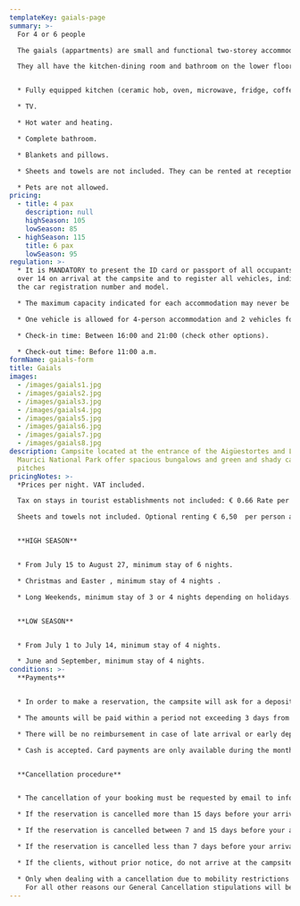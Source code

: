 ```yaml
---
templateKey: gaials-page
summary: >-
  For 4 or 6 people

  The gaials (appartments) are small and functional two-storey accommodations located in the upper part of the main building (attached to it) of the campsite . They are not at street level, but have a furnished terrace which is to be shared with other appartments and each appartment has its own table and chairs.

  They all have the kitchen-dining room and bathroom on the lower floor and the layout of the rooms varies according to the appartment. The rooms are attic rooms; the four person appartments have two rooms and the six person ones have three.


  * Fully equipped kitchen (ceramic hob, oven, microwave, fridge, coffee-maker, kitchenware, crockery...). Cuina equipada (placa vitroceràmica, forn, microones, nevera, cafetera, parament, vaixella...)

  * TV.

  * Hot water and heating.

  * Complete bathroom.

  * Blankets and pillows.              

  * Sheets and towels are not included. They can be rented at reception.

  * Pets are not allowed.
pricing:
  - title: 4 pax
    description: null
    highSeason: 105
    lowSeason: 85
  - highSeason: 115
    title: 6 pax
    lowSeason: 95
regulation: >-
  * It is MANDATORY to present the ID card or passport of all occupants aged
  over 14 on arrival at the campsite and to register all vehicles, indicating
  the car registration number and model.

  * The maximum capacity indicated for each accommodation may never be exceeded without authorisation.

  * One vehicle is allowed for 4-person accommodation and 2 vehicles for 6-person accommodation which are included in the price. Any additional vehicle must be registered and paid for in accordance with the current rates.

  * Check-in time: Between 16:00 and 21:00 (check other options).

  * Check-out time: Before 11:00 a.m.
formName: gaials-form
title: Gaials
images:
  - /images/gaials1.jpg
  - /images/gaials2.jpg
  - /images/gaials3.jpg
  - /images/gaials4.jpg
  - /images/gaials5.jpg
  - /images/gaials6.jpg
  - /images/gaials7.jpg
  - /images/gaials8.jpg
description: Campsite located at the entrance of the Aigüestortes and Lake Sant
  Maurici National Park offer spacious bungalows and green and shady camping
  pitches
pricingNotes: >-
  *Prices per night. VAT included.

  Tax on stays in tourist establishments not included: € 0.66 Rate per day per person aged over 16, with a maximum of 7 days.*

  Sheets and towels not included. Optional renting € 6,50  per person and stay.


  **HIGH SEASON**


  * From July 15 to August 27, minimum stay of 6 nights.

  * Christmas and Easter , minimum stay of 4 nights .

  * Long Weekends, minimum stay of 3 or 4 nights depending on holidays.


  **LOW SEASON** 


  * From July 1 to July 14, minimum stay of 4 nights.

  * June and September, minimum stay of 4 nights.
conditions: >-
  **Payments** 


  * In order to make a reservation, the campsite will ask for a deposit which, depending on the season, can be up to 40% of the total sum of the stay.

  * The amounts will be paid within a period not exceeding 3 days from the date of the request and will be made by transfer to the account that will be communicated at the time of formalising the reservation. The remaining amount will be settled on arrival at the campsite.

  * There will be no reimbursement in case of late arrival or early departure.

  * Cash is accepted. Card payments are only available during the months of July and August. It is also possible to make a bank transfer.


  **Cancellation procedure**


  * The cancellation of your booking must be requested by email to info@campinglamola.com

  * If the reservation is cancelled more than 15 days before your arrival, 90% of the deposit is refunded.

  * If the reservation is cancelled between 7 and 15 days before your arrival, 50% of the deposit is refunded.

  * If the reservation is cancelled less than 7 days before your arrival, no refund will be made.

  * If the clients, without prior notice, do not arrive at the campsite before 21.00 h on the day of arrival, the booking will be considered cancelled.

  * Only when dealing with a cancellation due to mobility restrictions imposed by the Government with regard to Covid-19, 100% of the deposit will be refunded. 
    For all other reasons our General Cancellation stipulations will be applied
---
```

